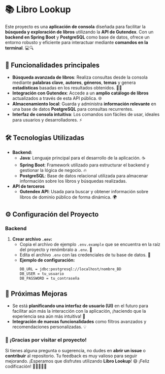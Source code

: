 # 📚 **Libro Lookup**

Este proyecto es una **aplicación de consola** diseñada para facilitar la **búsqueda y exploración de libros** utilizando la **API de Gutendex**. 
Con un **backend en Spring Boot** y **PostgreSQL** como base de datos, ofrece un entorno robusto y eficiente para interactuar mediante **comandos en la terminal**. 💻🔍

## 🔑 **Funcionalidades principales**
- **Búsqueda avanzada de libros**: Realiza consultas desde la consola mediante **palabras clave**, **autores**, **géneros**, **temas** y genera **estadísticas** basadas en los resultados obtenidos. 📖✨
- **Integración con Gutendex**: Accede a un **amplio catálogo de libros** actualizados a través de esta API pública. 🌐
- **Almacenamiento local**: Guarda y administra **información relevante** en una base de datos **PostgreSQL** para consultas recurrentes.
- **Interfaz de consola intuitiva**: Los comandos son fáciles de usar, ideales para usuarios y desarrolladores. ⚡

## 🛠️ **Tecnologías Utilizadas**
- **Backend:**
  - **Java**: Lenguaje principal para el desarrollo de la aplicación. ☕
  - **Spring Boot**: Framework utilizado para estructurar el backend y gestionar la lógica de negocio. 🔥
  - **PostgreSQL**: Base de datos relacional utilizada para almacenar información sobre los libros y búsquedas realizadas.
- **API de terceros**
  - **Gutendex API**: Usada para buscar y obtener información sobre libros de dominio público de forma dinámica. 🌍

## ⚙️ **Configuración del Proyecto**

### Backend

1. **Crear archivo `.env`:**
   - Copia el archivo de ejemplo `.env.example` que se encuentra en la raíz del proyecto y renómbralo a `.env`. 📝
   - Edita el archivo `.env` con las credenciales de tu base de datos. 🔑
   - **Ejemplo de configuración:**
     ```bash
     DB_URL = jdbc:postgresql://localhost/nombre_BD
     DB_USER = tu_usuario
     DB_PASSWORD = tu_contraseña
     ```

## 🚀 **Próximas Mejoras**
- Se está **planificando una interfaz de usuario (UI)** en el futuro para facilitar aún más la interacción con la aplicación, ¡haciendo que la experiencia sea aún más intuitiva! 🌟
- **Integración de nuevas funcionalidades** como filtros avanzados y recomendaciones personalizadas. 💡

### 💬 **¡Gracias por visitar el proyecto!**
Si tienes alguna pregunta o sugerencia, no dudes en **abrir un issue** o **contribuir** al repositorio. Tu feedback es muy valioso para seguir mejorando. ¡Esperamos que disfrutes utilizando **Libro Lookup**! 😄
¡Feliz codificación! 🚀👨‍💻👩‍💻
